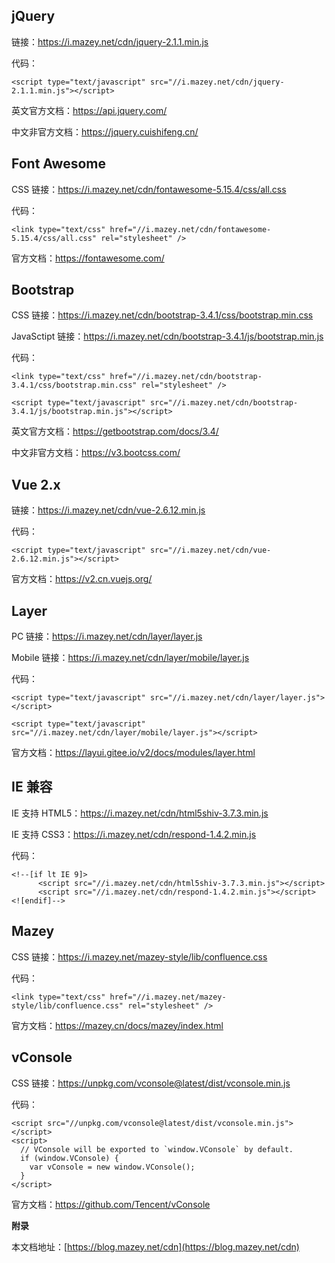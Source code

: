 ## jQuery

链接：https://i.mazey.net/cdn/jquery-2.1.1.min.js

代码：

```
<script type="text/javascript" src="//i.mazey.net/cdn/jquery-2.1.1.min.js"></script>
```

英文官方文档：https://api.jquery.com/

中文非官方文档：https://jquery.cuishifeng.cn/

## Font Awesome

CSS 链接：https://i.mazey.net/cdn/fontawesome-5.15.4/css/all.css

代码：

```
<link type="text/css" href="//i.mazey.net/cdn/fontawesome-5.15.4/css/all.css" rel="stylesheet" />
```

官方文档：https://fontawesome.com/

## Bootstrap

CSS 链接：https://i.mazey.net/cdn/bootstrap-3.4.1/css/bootstrap.min.css

JavaSctipt 链接：https://i.mazey.net/cdn/bootstrap-3.4.1/js/bootstrap.min.js

代码：

```
<link type="text/css" href="//i.mazey.net/cdn/bootstrap-3.4.1/css/bootstrap.min.css" rel="stylesheet" />

<script type="text/javascript" src="//i.mazey.net/cdn/bootstrap-3.4.1/js/bootstrap.min.js"></script>
```

英文官方文档：https://getbootstrap.com/docs/3.4/

中文非官方文档：https://v3.bootcss.com/

## Vue 2.x

链接：https://i.mazey.net/cdn/vue-2.6.12.min.js

代码：

```
<script type="text/javascript" src="//i.mazey.net/cdn/vue-2.6.12.min.js"></script>
```

官方文档：https://v2.cn.vuejs.org/

## Layer

PC 链接：https://i.mazey.net/cdn/layer/layer.js

Mobile 链接：https://i.mazey.net/cdn/layer/mobile/layer.js

代码：

```
<script type="text/javascript" src="//i.mazey.net/cdn/layer/layer.js"></script>

<script type="text/javascript" src="//i.mazey.net/cdn/layer/mobile/layer.js"></script>
```

官方文档：https://layui.gitee.io/v2/docs/modules/layer.html

## IE 兼容

IE 支持 HTML5：https://i.mazey.net/cdn/html5shiv-3.7.3.min.js

IE 支持 CSS3：https://i.mazey.net/cdn/respond-1.4.2.min.js

代码：

```
<!--[if lt IE 9]>
      <script src="//i.mazey.net/cdn/html5shiv-3.7.3.min.js"></script>
      <script src="//i.mazey.net/cdn/respond-1.4.2.min.js"></script>
<![endif]-->
```

## Mazey

CSS 链接：https://i.mazey.net/mazey-style/lib/confluence.css

代码：

```
<link type="text/css" href="//i.mazey.net/mazey-style/lib/confluence.css" rel="stylesheet" />
```

官方文档：https://mazey.cn/docs/mazey/index.html

## vConsole

CSS 链接：https://unpkg.com/vconsole@latest/dist/vconsole.min.js

代码：

```
<script src="//unpkg.com/vconsole@latest/dist/vconsole.min.js"></script>
<script>
  // VConsole will be exported to `window.VConsole` by default.
  if (window.VConsole) {
    var vConsole = new window.VConsole();
  }
</script>
```

官方文档：https://github.com/Tencent/vConsole

**附录**

本文档地址：[https://blog.mazey.net/cdn](https://blog.mazey.net/cdn)
